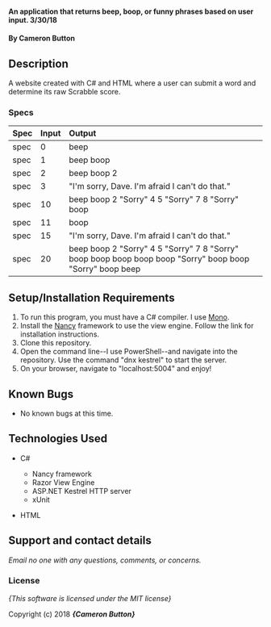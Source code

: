#### An application that returns beep, boop, or funny phrases based on user input. 3/30/18

#### By **Cameron Button**

## Description

A website created with C# and HTML where a user can submit a word and determine its raw Scrabble score.


### Specs
| Spec | Input | Output |
| :-------------     | :------------- | :------------- |
| spec | 0 | beep |
| spec | 1 | beep boop |
| spec | 2 | beep boop 2 |
| spec | 3 | "I'm sorry, Dave.  I'm afraid I can't do that." |
| spec | 10 | beep boop 2 "Sorry" 4 5 "Sorry" 7 8 "Sorry" boop |
| spec | 11 | boop |
| spec | 15 | "I'm sorry, Dave.  I'm afraid I can't do that." |
| spec | 20 | beep boop 2 "Sorry" 4 5 "Sorry" 7 8 "Sorry" boop boop boop boop boop "Sorry" boop boop "Sorry" boop beep |

## Setup/Installation Requirements

1. To run this program, you must have a C# compiler. I use [Mono](http://www.mono-project.com).
2. Install the [Nancy](http://nancyfx.org/) framework to use the view engine. Follow the link for installation instructions.
3. Clone this repository.
4. Open the command line--I use PowerShell--and navigate into the repository. Use the command "dnx kestrel" to start the server.
5. On your browser, navigate to "localhost:5004" and enjoy!

## Known Bugs
* No known bugs at this time.

## Technologies Used
* C#
  * Nancy framework
  * Razor View Engine
  * ASP.NET Kestrel HTTP server
  * xUnit

* HTML

## Support and contact details

_Email no one with any questions, comments, or concerns._

### License

*{This software is licensed under the MIT license}*

Copyright (c) 2018 **_{Cameron Button}_**
